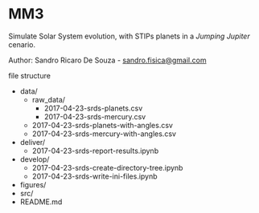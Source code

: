 # MM3
Simulate Solar System evolution, with STIPs planets in a *Jumping Jupiter* cenario.

Author: Sandro Ricaro De Souza - <sandro.fisica@gmail.com>

file structure

* data/
  - raw_data/
    + 2017-04-23-srds-planets.csv
    + 2017-04-23-srds-mercury.csv
  - 2017-04-23-srds-planets-with-angles.csv
  - 2017-04-23-srds-mercury-with-angles.csv
* deliver/
  - 2017-04-23-srds-report-results.ipynb
* develop/
  - 2017-04-23-srds-create-directory-tree.ipynb
  - 2017-04-23-srds-write-ini-files.ipynb
* figures/
* src/
* README.md